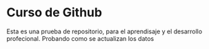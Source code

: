 # Curso de Github
Esta es una prueba de repositorio, para el aprendisaje y el desarrollo profecional.
Probando como se actualizan los datos